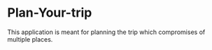 Plan-Your-trip
==============

This application is meant for planning the trip which compromises of multiple places.